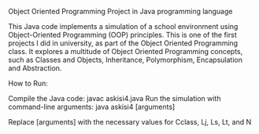 Object Oriented Programming Project in Java programming language

This Java code implements a simulation of a school environment using Object-Oriented Programming (OOP) principles. This is one of the first projects I did in university, as part of the Object Oriented Programming class.
It explores a multitude of Object Oriented Programming concepts, such as Classes and Objects, Inheritance, Polymorphism, Encapsulation and Abstraction.

How to Run:

Compile the Java code: javac askisi4.java
Run the simulation with command-line arguments: java askisi4 [arguments]

Replace [arguments] with the necessary values for Cclass, Lj, Ls, Lt, and N
